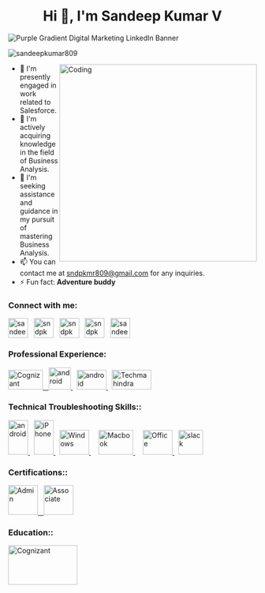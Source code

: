 <h1 align="center">Hi 👋, I'm Sandeep Kumar V</h1>

![Purple Gradient Digital Marketing LinkedIn Banner](https://github.com/sandeepkumar809/sandeepkumar809/assets/144663783/bdd84c05-3ced-4509-b178-c48eec8f3b4c)


<p align="left"> <img src="https://komarev.com/ghpvc/?username=sandeepkumar809&label=Profile%20views&color=0e75b6&style=flat" alt="sandeepkumar809" /> </p>
<img align="right" alt="Coding" width="400" src="https://matlensilver.com/wp-content/uploads/2021/07/IT-Staffing.gif">


- 🔭 I'm presently engaged in work related to Salesforce.
- 🌱 I'm actively acquiring knowledge in the field of Business Analysis.
- 🤝 I'm seeking assistance and guidance in my pursuit of mastering Business Analysis.
- 📫 You can contact me at sndpkmr809@gmail.com for any inquiries.
- ⚡ Fun fact:   **Adventure buddy**

<h3 align="left">Connect with me:</h3>
<p align="left">
<a href="https://linkedin.com/in/sandeepkumar809" target="blank"><img align="center" src="https://raw.githubusercontent.com/rahuldkjain/github-profile-readme-generator/master/src/images/icons/Social/linked-in-alt.svg" alt="sandeepkumar809" height="40" width="40" /></a> &nbsp;
<a href="https://fb.com/sndpkmr809" target="blank"><img align="center" src="https://raw.githubusercontent.com/rahuldkjain/github-profile-readme-generator/master/src/images/icons/Social/facebook.svg" alt="sndpkmr809" height="40" width="40" /></a> &nbsp;
<a href="https://instagram.com/sndpkmr809" target="blank"><img align="center" src="https://raw.githubusercontent.com/rahuldkjain/github-profile-readme-generator/master/src/images/icons/Social/instagram.svg" alt="sndpkmr809" height="40" width="40" /></a> &nbsp;
<a href="https://www.youtube.com/c/sndpkmr809" target="blank"><img align="center" src="https://raw.githubusercontent.com/rahuldkjain/github-profile-readme-generator/master/src/images/icons/Social/youtube.svg" alt="sndpkmr809" height="40" width="40" /></a> &nbsp;
<a href="https://wa.me/+919542181245" target="blank"><img align="center" src="https://image.pngaaa.com/557/531557-middle.png" alt="sandeepkumar809" height="40" width="40" /></a>
</p>

<h3 align="left">Professional Experience:</h3>
<p align="left"> <a href="https://www.cognizant.com/in/en" target="_blank" rel="noreferrer"> <img src="https://upload.wikimedia.org/wikipedia/commons/thumb/5/5b/Cognizant%27s_logo.svg/1920px-Cognizant%27s_logo.svg.png" alt="Cognizant" width="70" height="40"/> &nbsp; </a> <a href="https://www.wipro.com" target="_blank" rel="noreferrer"> <img src="https://upload.wikimedia.org/wikipedia/commons/a/a0/Wipro_Primary_Logo_Color_RGB.svg" alt="android" width="45" height="45"/> </a> &nbsp;  </a> <a href="https://www.salesforce.com/in/" target="_blank" rel="noreferrer"> <img src="https://upload.wikimedia.org/wikipedia/commons/thumb/f/f9/Salesforce.com_logo.svg/1280px-Salesforce.com_logo.svg.png" alt="android" width="60" height="40"/> </a> &nbsp;  </a> <a href="https://www.techmahindra.com/en-in/" target="_blank" rel="noreferrer"> <img src="https://upload.wikimedia.org/wikipedia/commons/5/5e/Logo-True-Colors-original.png" alt="Techmahindra" width="80" height="40"/> </a> </a>
</p>

<h3 align="left">Technical Troubleshooting Skills::</h3>

<p align="left"> <a href="https://www.android.com/intl/en_in/" target="_blank" rel="noreferrer"> <img src="https://i.gifer.com/origin/18/18fd194d08e48e519ccdc11ffb7e1cfb_w200.webp" alt="android" width="40" height="70"/> </a> &nbsp; <a href="https://www.apple.com/in/iphone/" target="_blank" rel="noreferrer"> <img src="https://media.tenor.com/kE38PD4IDHEAAAAi/iphone.gifg" alt="iPhone" width="40" height="70"/> </a> &nbsp; <a href="https://www.microsoft.com/en-us/windows?r=1" target="_blank" rel="noreferrer"> <img src="https://i.makeagif.com/media/4-03-2017/SWY3Dp.gif" alt="Windows" width="60" height="50"/> </a> &nbsp; </a> &nbsp; <a href="https://developer.android.com" target="_blank" rel="noreferrer"> <img src="https://i.gifer.com/origin/34/340ef8832c41d5509846cbe64169d41a_w200.webp" alt="Macbook" width="70" height="50"/> </a> &nbsp; </a> &nbsp; <a href="https://www.office.com/" target="_blank" rel="noreferrer"> <img src="https://i.gifer.com/origin/43/43ca822c096b64adb2bf509435db5eeb_w200.webp" alt="Office" width="60" height="50"/> </a> &nbsp; <a href="https://slack.com/intl/en-in" target="_blank" rel="noreferrer"> <img src="https://i.giphy.com/media/cbaWwtGmJuYrs6Lh5r/giphy.webp" alt="slack" width="50" height="50"/> </a> </p> </a> </p> 

<h3 align="left">Certifications::</h3>
<p align="left"> <a href="https://trailhead.salesforce.com/" target="_blank" rel="noreferrer"> <img src="https://developer.salesforce.com/resources2/certification-site/images/Certifications-logo/Administrator.png" alt="Admin" width="60" height="60"/> &nbsp;  </a> <a href="https://trailhead.salesforce.com" target="_blank" rel="noreferrer"> <img src="https://developer.salesforce.com/resources2/certification-site/images/Certifications-logo/Associate.png" alt="Associate" width="60" height="60"/> </a>


<h3 align="left">Education::</h3>
<p align="left"> <a href="https://www.cognizant.com/in/en" target="_blank" rel="noreferrer"> <img src="https://www.bhavansvc.ac.in/img/bvc.png" alt="Cognizant" width="140" height="80"/>

